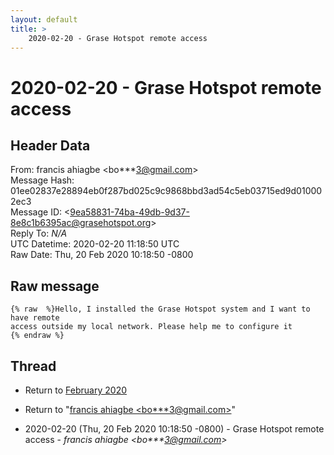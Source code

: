 ```yaml
---
layout: default
title: >
    2020-02-20 - Grase Hotspot remote access
---
```


# 2020-02-20 - Grase Hotspot remote access

## Header Data

From: francis ahiagbe \<bo***3@gmail.com\><br>
Message Hash: 01ee02837e28894eb0f287bd025c9c9868bbd3ad54c5eb03715ed9d010002ec3<br>
Message ID: \<9ea58831-74ba-49db-9d37-8e8c1b6395ac@grasehotspot.org\><br>
Reply To: _N/A_<br>
UTC Datetime: 2020-02-20 11:18:50 UTC<br>
Raw Date: Thu, 20 Feb 2020 10:18:50 -0800<br>

## Raw message

```
{% raw  %}Hello, I installed the Grase Hotspot system and I want to have remote 
access outside my local network. Please help me to configure it
{% endraw %}
```

## Thread

+ Return to [February 2020](/archive/2020/02)

+ Return to "[francis ahiagbe <bo***3<span>@</span>gmail.com>](/authors/bo___3_at_gmail_com)"

+ 2020-02-20 (Thu, 20 Feb 2020 10:18:50 -0800) - Grase Hotspot remote access - _francis ahiagbe \<bo***3@gmail.com\>_


